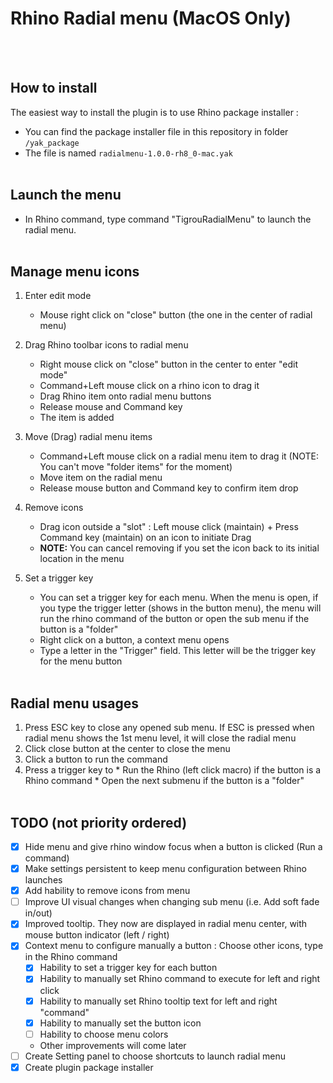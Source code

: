 # Rhino Radial menu (MacOS Only)
<br/><br/>

## How to install
   
The easiest way to install the plugin is to use Rhino package installer :

* You can find the package installer file in this repository in folder `/yak_package`
* The file is named `radialmenu-1.0.0-rh8_0-mac.yak`
<br/><br/>

## Launch the menu
- In Rhino command, type command "TigrouRadialMenu" to launch the radial menu.
<br/><br/>

## Manage menu icons

   1. Enter edit mode
      * Mouse right click on "close" button (the one in the center of radial menu)
      
   2. Drag Rhino toolbar icons to radial menu
      * Right mouse click on "close" button in the center to enter "edit mode"
      * Command+Left mouse click on a rhino icon to drag it
      * Drag Rhino item onto radial menu buttons
      * Release mouse and Command key
      * The item is added
      
   3. Move (Drag) radial menu items
      * Command+Left mouse click on a radial menu item to drag it (NOTE: You can't move "folder items" for the moment)
      * Move item on the radial menu
      * Release mouse button and Command key to confirm item drop
   4. Remove icons
      * Drag icon outside a "slot" : Left mouse click (maintain) + Press Command key (maintain) on an icon to initiate Drag
      * **NOTE:** You can cancel removing if you set the icon back to its initial location in the menu
   5. Set a trigger key
      * You can set a trigger key for each menu. When the menu is open, if you type the trigger letter (shows in the button menu), the menu will run the rhino command of the button or open the sub menu if the button is a "folder"
      * Right click on a button, a context menu opens
      * Type a letter in the "Trigger" field. This letter will be the trigger key for the menu button
<br/><br/>

## Radial menu usages
   1. Press ESC key to close any opened sub menu. If ESC is pressed when radial menu shows the 1st menu level, it will close the radial menu
   2. Click close button at the center to close the menu
   3. Click a button to run the command
   4. Press a trigger key to
     * Run the Rhino (left click macro) if the button is a Rhino command
     * Open the next submenu if the button is a "folder"
<br/><br/>

## TODO (not priority ordered)
   * [x] Hide menu and give rhino window focus when a button is clicked (Run a command)
   * [x] Make settings persistent to keep menu configuration between Rhino launches
   * [x] Add hability to remove icons from menu
   * [ ] Improve UI visual changes when changing sub menu (i.e. Add soft fade in/out)
   * [x] Improved tooltip. They now are displayed in radial menu center, with mouse button indicator (left / right) 
   * [x] Context menu to configure manually a button : Choose other icons, type in the Rhino command
     * [x] Hability to set a trigger key for each button
     * [x] Hability to manually set Rhino command to execute for left and right click
     * [x] Hability to manually set Rhino tooltip text for left and right "command"
     * [x] Hability to manually set the button icon
     * [ ] Hability to choose menu colors
     * Other improvements will come later
   * [ ] Create Setting panel to choose shortcuts to launch radial menu
   * [x] Create plugin package installer
